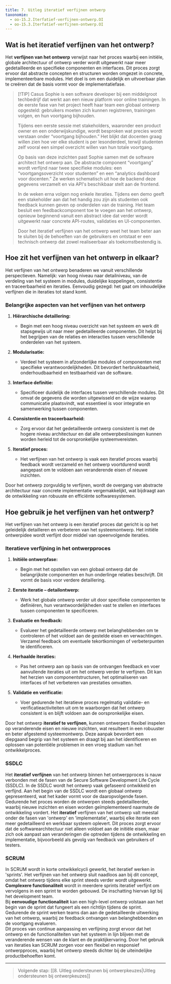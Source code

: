 ```yaml
---
title: 7. Uitleg iteratief verfijnen ontwerp
taxonomie:
  - oo-15.2.Iterfatief-verfijnen-ontwerp.OI
  - oo-15.3.Iterfatief-verfijnen-ontwerp.OI
---
```


## Wat is het iteratief verfijnen van het ontwerp? 
Het **verfijnen van het ontwerp** verwijst naar het proces waarbij een initiële, globale architectuur of ontwerp verder wordt uitgewerkt naar meer gedetailleerde en specifieke componenten en interfaces. Dit proces zorgt ervoor dat abstracte concepten en structuren worden omgezet in concrete, implementeerbare modules. Het doel is om een duidelijk en uitvoerbaar plan te creëren dat de basis vormt voor de implementatiefase.

> [!TIP] Casus
> Sophie is een software developer bij een middelgroot techbedrijf dat werkt aan een nieuw platform voor online trainingen. In de eerste fase van het project heeft haar team een globaal ontwerp opgesteld: gebruikers moeten zich kunnen registreren, trainingen volgen, en hun voortgang bijhouden.
> 
> Tijdens een eerste sessie met stakeholders, waaronder een product owner en een onderwijskundige, wordt besproken wat precies wordt verstaan onder “voortgang bijhouden.” Het blijkt dat docenten graag willen zien hoe ver elke student is per lesonderdeel, terwijl studenten zelf vooral een simpel overzicht willen van hun totale voortgang.
> 
> Op basis van deze inzichten past Sophie samen met de software architect het ontwerp aan. De abstracte component “voortgang” wordt verfijnd naar twee specifieke modules: een “voortgangsoverzicht voor studenten” en een “analytics dashboard voor docenten.” Ze werken schematisch uit hoe de backend deze gegevens verzamelt en via API's beschikbaar stelt aan de frontend.
> 
> In de weken erna volgen nog enkele iteraties. Tijdens een demo geeft een stakeholder aan dat het handig zou zijn als studenten ook feedback kunnen geven op onderdelen van de training. Het team besluit een feedbackcomponent toe te voegen aan het ontwerp, opnieuw beginnend vanuit een abstract idee dat verder wordt uitgewerkt naar concrete API-routes, validaties en UI-componenten.
> 
> Door het iteratief verfijnen van het ontwerp weet het team beter aan te sluiten bij de behoeften van de gebruikers en ontstaat er een technisch ontwerp dat zowel realiseerbaar als toekomstbestendig is.

## Hoe zit het verfijnen van het ontwerp in elkaar?
Het verfijnen van het ontwerp benaderen we vanuit verschillende perspectieven. Namelijk: van hoog niveau naar detailniveau, van de verdeling van het systeem in modules, duidelijke koppelingen, consistentie en traceerbaarheid en iteraties. Eenvoudig gezegd: het gaat om inhoudelijke verfijnen die in iteraties tot stand komt. 

### Belangrijke aspecten van het verfijnen van het ontwerp
1. **Hiërarchische detaillering:**
   - Begin met een hoog niveau overzicht van het systeem en werk dit stapsgewijs uit naar meer gedetailleerde componenten. Dit helpt bij het begrijpen van de relaties en interacties tussen verschillende onderdelen van het systeem.

2. **Modularisatie:**
   - Verdeel het systeem in afzonderlijke modules of componenten met specifieke verantwoordelijkheden. Dit bevordert herbruikbaarheid, onderhoudbaarheid en testbaarheid van de software.

3. **Interface definitie:**
   - Specificeer duidelijk de interfaces tussen verschillende modules. Dit omvat de gegevens die worden uitgewisseld en de wijze waarop communicatie plaatsvindt, wat essentieel is voor integratie en samenwerking tussen componenten.

4. **Consistentie en traceerbaarheid:**
   - Zorg ervoor dat het gedetailleerde ontwerp consistent is met de hogere niveau architectuur en dat alle ontwerpbeslissingen kunnen worden herleid tot de oorspronkelijke systeemvereisten.

5. **Iteratief proces:**
   - Het verfijnen van het ontwerp is vaak een iteratief proces waarbij feedback wordt verzameld en het ontwerp voortdurend wordt aangepast om te voldoen aan veranderende eisen of nieuwe inzichten.  

Door het ontwerp zorgvuldig te verfijnen, wordt de overgang van abstracte architectuur naar concrete implementatie vergemakkelijkt, wat bijdraagt aan de ontwikkeling van robuuste en efficiënte softwaresystemen.  

## Hoe gebruik je het verfijnen van het ontwerp?
Het verfijnen van het ontwerp is een iteratief proces dat gericht is op het geleidelijk detailleren en verbeteren van het systeemontwerp. Het initiële ontwerpidee wordt verfijnt door middel van opeenvolgende iteraties.

### Iteratieve verfijning in het ontwerpproces
1. **Initiële ontwerpfase:**
   - Begin met het opstellen van een globaal ontwerp dat de belangrijkste componenten en hun onderlinge relaties beschrijft. Dit vormt de basis voor verdere detaillering.

2. **Eerste iteratie – detailontwerp:**
   - Werk het globale ontwerp verder uit door specifieke componenten te definiëren, hun verantwoordelijkheden vast te stellen en interfaces tussen componenten te specificeren.

3. **Evaluatie en feedback:**
   - Evalueer het gedetailleerde ontwerp met belanghebbenden om te controleren of het voldoet aan de gestelde eisen en verwachtingen. Verzamel feedback om eventuele tekortkomingen of verbeterpunten te identificeren.

4. **Herhaalde iteraties:**
   - Pas het ontwerp aan op basis van de ontvangen feedback en voer aanvullende iteraties uit om het ontwerp verder te verfijnen. Dit kan het herzien van componentstructuren, het optimaliseren van interfaces of het verbeteren van prestaties omvatten.

5. **Validatie en verificatie:**
   - Voer gedurende het iteratieve proces regelmatig validatie- en verificatieactiviteiten uit om te waarborgen dat het ontwerp consistent is en blijft voldoen aan de oorspronkelijke eisen.

Door het ontwerp **iteratief te verfijnen**, kunnen ontwerpers flexibel inspelen op veranderende eisen en nieuwe inzichten, wat resulteert in een robuuster en beter afgestemd systeemontwerp. Deze aanpak bevordert een diepgaand begrip van het systeem en draagt bij aan het identificeren en oplossen van potentiële problemen in een vroeg stadium van het ontwikkelproces.

### SSDLC
Het **iteratief verfijnen** van het ontwerp binnen het ontwerpproces is nauw verbonden met de fasen van de Secure Software Development Life Cycle (SSDLC). In de SSDLC wordt het ontwerp vaak gefaseerd ontwikkeld en verfijnd. Aan het begin van de SSDLC wordt een globaal ontwerp gepresenteerd, wat het kader vormt voor de daaropvolgende fasen. Gedurende het proces worden de ontwerpen steeds gedetailleerder, waarbij nieuwe inzichten en eisen worden geïmplementeerd naarmate de ontwikkeling vordert. Het **iteratief** verfijnen van het ontwerp valt meestal onder de fasen van 'ontwerp' en 'implementatie', waarbij elke iteratie een meer gedetailleerd en werkbaar systeem oplevert. Dit proces zorgt ervoor dat de softwarearchitectuur niet alleen voldoet aan de initiële eisen, maar zich ook aanpast aan veranderingen die optreden tijdens de ontwikkeling en implementatie, bijvoorbeeld als gevolg van feedback van gebruikers of testers.

### SCRUM
In SCRUM wordt in korte ontwikkelcycli gewerkt, het iteratief werken in 'sprints'. Het verfijnen van het ontwerp sluit naadloos aan bij dit concept, omdat het ontwerp tijdens elke sprint steeds verder wordt uitgewerkt. 
**Complexere functionaliteit** wordt in meerdere sprints iteratief verfijnt om vervolgens in een sprint te worden gebouwd. De inschatting hiervan ligt bij het development team.  
Bij **eenvoudige functionaliteit** kan een high-level ontwerp volstaan aan het begin van de sprint dat fungeert als een richtlijn tijdens de sprint. Gedurende de sprint werken teams dan aan de gedetailleerde uitwerking van het ontwerp, waarbij ze feedback ontvangen van belanghebbenden en de voortgang evalueren.  
Dit proces van continue aanpassing en verfijning zorgt ervoor dat het ontwerp en de functionaliteiten van het systeem in lijn blijven met de veranderende wensen van de klant en de praktijkervaring. Door het gebruik van iteraties kan SCRUM zorgen voor een flexibel en responsief ontwerpproces, waarbij het ontwerp steeds dichter bij de uiteindelijke productbehoeften komt.

---

> Volgende stap: [[8. Uitleg ondersteunen bij ontwerpkeuzes|Uitleg ondersteunen bij ontwerpkeuzes]]
